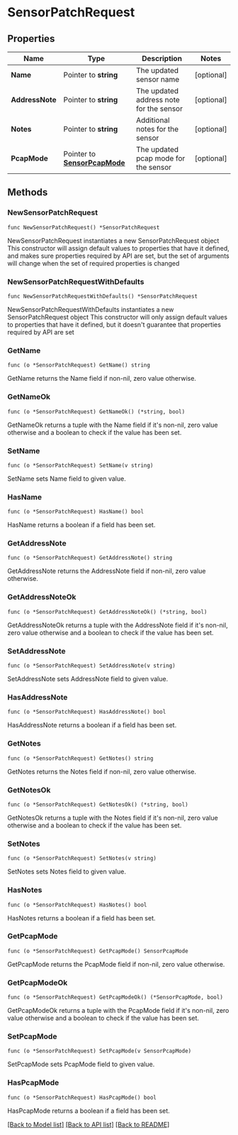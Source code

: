 # SensorPatchRequest

## Properties

Name | Type | Description | Notes
------------ | ------------- | ------------- | -------------
**Name** | Pointer to **string** | The updated sensor name | [optional] 
**AddressNote** | Pointer to **string** | The updated address note for the sensor | [optional] 
**Notes** | Pointer to **string** | Additional notes for the sensor | [optional] 
**PcapMode** | Pointer to [**SensorPcapMode**](SensorPcapMode.md) | The updated pcap mode for the sensor | [optional] 

## Methods

### NewSensorPatchRequest

`func NewSensorPatchRequest() *SensorPatchRequest`

NewSensorPatchRequest instantiates a new SensorPatchRequest object
This constructor will assign default values to properties that have it defined,
and makes sure properties required by API are set, but the set of arguments
will change when the set of required properties is changed

### NewSensorPatchRequestWithDefaults

`func NewSensorPatchRequestWithDefaults() *SensorPatchRequest`

NewSensorPatchRequestWithDefaults instantiates a new SensorPatchRequest object
This constructor will only assign default values to properties that have it defined,
but it doesn't guarantee that properties required by API are set

### GetName

`func (o *SensorPatchRequest) GetName() string`

GetName returns the Name field if non-nil, zero value otherwise.

### GetNameOk

`func (o *SensorPatchRequest) GetNameOk() (*string, bool)`

GetNameOk returns a tuple with the Name field if it's non-nil, zero value otherwise
and a boolean to check if the value has been set.

### SetName

`func (o *SensorPatchRequest) SetName(v string)`

SetName sets Name field to given value.

### HasName

`func (o *SensorPatchRequest) HasName() bool`

HasName returns a boolean if a field has been set.

### GetAddressNote

`func (o *SensorPatchRequest) GetAddressNote() string`

GetAddressNote returns the AddressNote field if non-nil, zero value otherwise.

### GetAddressNoteOk

`func (o *SensorPatchRequest) GetAddressNoteOk() (*string, bool)`

GetAddressNoteOk returns a tuple with the AddressNote field if it's non-nil, zero value otherwise
and a boolean to check if the value has been set.

### SetAddressNote

`func (o *SensorPatchRequest) SetAddressNote(v string)`

SetAddressNote sets AddressNote field to given value.

### HasAddressNote

`func (o *SensorPatchRequest) HasAddressNote() bool`

HasAddressNote returns a boolean if a field has been set.

### GetNotes

`func (o *SensorPatchRequest) GetNotes() string`

GetNotes returns the Notes field if non-nil, zero value otherwise.

### GetNotesOk

`func (o *SensorPatchRequest) GetNotesOk() (*string, bool)`

GetNotesOk returns a tuple with the Notes field if it's non-nil, zero value otherwise
and a boolean to check if the value has been set.

### SetNotes

`func (o *SensorPatchRequest) SetNotes(v string)`

SetNotes sets Notes field to given value.

### HasNotes

`func (o *SensorPatchRequest) HasNotes() bool`

HasNotes returns a boolean if a field has been set.

### GetPcapMode

`func (o *SensorPatchRequest) GetPcapMode() SensorPcapMode`

GetPcapMode returns the PcapMode field if non-nil, zero value otherwise.

### GetPcapModeOk

`func (o *SensorPatchRequest) GetPcapModeOk() (*SensorPcapMode, bool)`

GetPcapModeOk returns a tuple with the PcapMode field if it's non-nil, zero value otherwise
and a boolean to check if the value has been set.

### SetPcapMode

`func (o *SensorPatchRequest) SetPcapMode(v SensorPcapMode)`

SetPcapMode sets PcapMode field to given value.

### HasPcapMode

`func (o *SensorPatchRequest) HasPcapMode() bool`

HasPcapMode returns a boolean if a field has been set.


[[Back to Model list]](../README.md#documentation-for-models) [[Back to API list]](../README.md#documentation-for-api-endpoints) [[Back to README]](../README.md)


